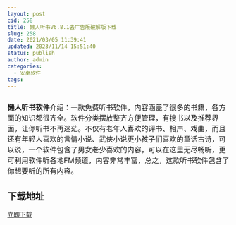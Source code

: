```yaml
---
layout: post
cid: 258
title: 懒人听书V6.8.1去广告版破解版下载
slug: 258
date: 2021/03/05 11:39:41
updated: 2023/11/14 15:51:40
status: publish
author: admin
categories: 
  - 安卓软件
tags: 
---
```



<div alt="潮男心博客 www.cnx0.com" >
				<p><span style="font-size:16px"><img src="https://www.kjsv.com/download/image/2021/03/04/20210304154056_066780.jpg" alt=""></span></p><span style="font-size:16px;"><strong>懒人听书</strong></span><span style="font-size:16px;"><strong>软件</strong>介绍：一款免费听书软件，内容涵盖了很多的书籍，各方面的知识都很齐全。软件分类摆放整齐方便管理，有搜书以及推荐界面，让你听书不再迷茫。不仅有老年人喜欢的评书、相声、戏曲，而且还有年轻人喜欢的言情小说、武侠小说更小孩子们喜欢的童话古诗，可以说，一个软件包含了男女老少喜欢的内容，可以在这里无尽畅听，更可利用软件听各地FM频道，内容非常丰富，总之，这款听书软件包含了你想要听的所有内容。</span><h2>下载地址</h2><a target="_block" href="https://gusheng.lanzous.com/iNHGmmh9xof">立即下载</a>			</div>
			